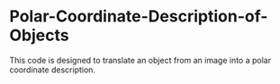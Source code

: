 # Polar-Coordinate-Description-of-Objects
This code is designed to translate an object from an image into a polar coordinate description.

